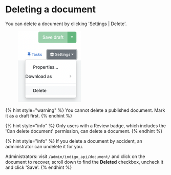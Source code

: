 # Deleting a document

You can delete a document by clicking 'Settings | Delete'.



<figure><img src="../.gitbook/assets/image (1).png" alt="" width="197"><figcaption></figcaption></figure>

{% hint style="warning" %}
You cannot delete a published document. Mark it as a draft first.
{% endhint %}

{% hint style="info" %}
Only users with a Review badge, which includes the 'Can delete document' permission, can delete a document.
{% endhint %}

{% hint style="info" %}
If you delete a document by accident, an administrator can undelete it for you.

Administrators: visit `/admin/indigo_api/document/` and click on the document to recover, scroll down to find the **Deleted** checkbox, uncheck it and click 'Save'.
{% endhint %}
